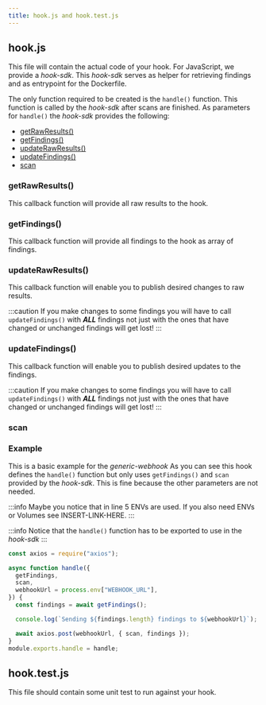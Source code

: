 ```yaml
---
title: hook.js and hook.test.js
---
```


## hook.js

This file will contain the actual code of your hook.
For JavaScript, we provide a *hook-sdk*.
This *hook-sdk* serves as helper for retrieving findings and as entrypoint for the Dockerfile.

The only function required to be created is the `handle()` function.
This function is called by the *hook-sdk* after scans are finished.
As parameters for `handle()` the *hook-sdk* provides the following:
- [getRawResults()](#getrawresults)
- [getFindings()](#getfindings)
- [updateRawResults()](#updaterawresults)
- [updateFindings()](#updatefindings)
- [scan](#scan)

### getRawResults()

This callback function will provide all raw results to the hook.

### getFindings()

This callback function will provide all findings to the hook as array of findings.

### updateRawResults()

This callback function will enable you to publish desired changes to raw results.

:::caution
If you make changes to some findings you will have to call `updateFindings()` with ***ALL*** findings not just with the ones that have changed or unchanged findings will get lost!
:::

### updateFindings()

This callback function will enable you to publish desired updates to the findings.

:::caution
If you make changes to some findings you will have to call `updateFindings()` with ***ALL*** findings not just with the ones that have changed or unchanged findings will get lost!
:::

### scan

### Example

This is a basic example for the *generic-webhook*
As you can see this hook defines the `handle()` function but only uses `getFindings()` and `scan` provided by the *hook-sdk*.
This is fine because the other parameters are not needed.

:::info
Maybe you notice that in line 5 ENVs are used.
If you also need ENVs or Volumes see INSERT-LINK-HERE.
:::

:::info
Notice that the `handle()` function has to be exported to use in the *hook-sdk*
:::

```js
const axios = require("axios");

async function handle({
  getFindings,
  scan,
  webhookUrl = process.env["WEBHOOK_URL"],
}) {
  const findings = await getFindings();

  console.log(`Sending ${findings.length} findings to ${webhookUrl}`);

  await axios.post(webhookUrl, { scan, findings });
}
module.exports.handle = handle;
```

## hook.test.js

This file should contain some unit test to run against your hook.
